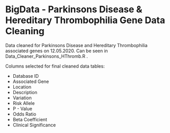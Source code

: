 # BigData - Parkinsons Disease & Hereditary Thrombophilia Gene Data Cleaning
Data cleaned for Parkinsons Disease and Hereditary Thrombophilia associated genes on 12.05.2020. 
Can be seen in Data_Cleaner_Parkinsons_HThromb.R .

Columns selected for final cleaned data tables:

- Database ID
- Associated Gene
- Location
- Description
- Variation
- Risk Allele
- P - Value
- Odds Ratio
- Beta Coefficient
- Clinical Significance